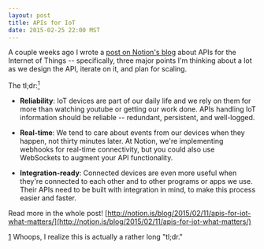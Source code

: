 ```yaml
---
layout: post
title: APIs for IoT
date: 2015-02-25 22:00 MST
---
```


A couple weeks ago I wrote a [post on Notion's blog](http://notion.is/blog/2015/02/11/apis-for-iot-what-matters/) about
APIs for the Internet of Things -- specifically, three major points I'm thinking about a lot as we design the API, iterate on it,
and plan for scaling. 

The tl;dr:<a href="#footnote1" name="footnote1anc"><sup>1</sup></a>

* **Reliability**: IoT devices are part of our daily life and we rely on them for more than watching youtube or getting our work done.
APIs handling IoT information should be reliable -- redundant, persistent, and well-logged.

* **Real-time**: We tend to care about events from our devices when they happen, not thirty minutes later. At Notion, we're
implementing webhooks for real-time connectivity, but you could also use WebSockets to augment your API functionality.

* **Integration-ready**: Connected devices are even more useful when they're connected to each other and to other programs
or apps we use. Their APIs need to be built with integration in mind, to make this process easier and faster.

Read more in the whole post!
[http://notion.is/blog/2015/02/11/apis-for-iot-what-matters/](http://notion.is/blog/2015/02/11/apis-for-iot-what-matters/)

<div class="footnote-block"></div>

<div id="footnote1">
<a href="#footnote1anc" name="footnote1sym">1</a> Whoops, I realize this is actually a rather long "tl;dr." 
</div>

<div class="footnote-block"></div>